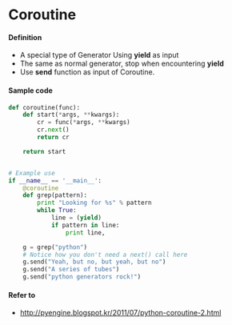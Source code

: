 # Coroutine
#### Definition
* A special type of Generator Using __yield__ as input
* The same as normal generator, stop when encountering __yield__
* Use __send__ function as input of Coroutine.

#### Sample code

```python
def coroutine(func):
    def start(*args, **kwargs):
        cr = func(*args, **kwargs)
        cr.next()
        return cr

    return start


# Example use
if __name__ == '__main__':
    @coroutine
    def grep(pattern):
        print "Looking for %s" % pattern
        while True:
            line = (yield)
            if pattern in line:
                print line,

    g = grep("python")
    # Notice how you don't need a next() call here
    g.send("Yeah, but no, but yeah, but no")
    g.send("A series of tubes")
    g.send("python generators rock!")
```

#### Refer to
* http://pyengine.blogspot.kr/2011/07/python-coroutine-2.html
